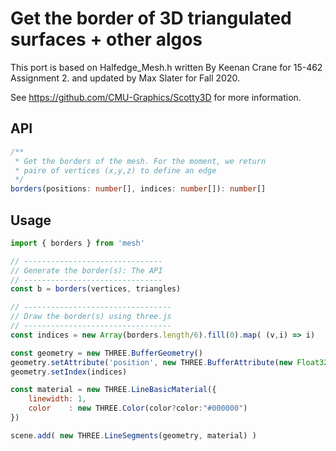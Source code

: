 # Get the border of 3D triangulated surfaces + other algos

This port is based on Halfedge_Mesh.h written By Keenan Crane for 15-462 Assignment 2.
and updated by Max Slater for Fall 2020.

See https://github.com/CMU-Graphics/Scotty3D for more information.

## API
```ts
/**
 * Get the borders of the mesh. For the moment, we return
 * paire of vertices (x,y,z) to define an edge
 */
borders(positions: number[], indices: number[]): number[]
```

## Usage
```js
import { borders } from 'mesh'

// -------------------------------
// Generate the border(s): The API
// -------------------------------
const b = borders(vertices, triangles)

// ---------------------------------
// Draw the border(s) using three.js
// ---------------------------------
const indices = new Array(borders.length/6).fill(0).map( (v,i) => i)

const geometry = new THREE.BufferGeometry()
geometry.setAttribute('position', new THREE.BufferAttribute(new Float32Array(borders), 3))
geometry.setIndex(indices)

const material = new THREE.LineBasicMaterial({
    linewidth: 1,
    color    : new THREE.Color(color?color:"#000000")
})

scene.add( new THREE.LineSegments(geometry, material) )
```
